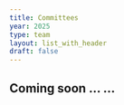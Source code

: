 ```yaml
---
title: Committees
year: 2025
type: team
layout: list_with_header
draft: false
---
```


## Coming soon ... ...

<!-- We have to include the section titles here, rather than generating them in the teams shortcode, because otherwise the .TableOfContent is incorrect. -->

<!-- ## Local Organizer

{{< teams types="core" year=2025 >}}

You can contact the Organizing Committee via email to {{< button-link label="2025@qcrypt.net" url="mailto:2025@qcrypt.net" icon="email" >}}

{{< teams types="org" year=2025 >}}

### OC support

-   Lorena G. Curra

## Steering Committee

{{< teams types="steering" year=2025 >}}

## Program Committee

{{< teams types="pcchairs=PC chairs" year=2025 >}}
You can contact the PC chairs via email to {{< button-link label="pcchairs2025@qcrypt.net" url="mailto:pcchairs2025@qcrypt.net" icon="email" >}}<br>

### PC members

-   ABCD (University of EARTH, EARTH) -->
